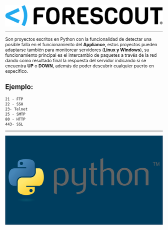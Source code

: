 ![](https://github.com/Mr-r00t11/Monitoring/blob/main/img/forescout.png)
___
Son proyectos escritos en Python con la funcionalidad de detectar una posible falla en el funcionamiento del **Appliance**, estos proyectos pueden adaptarse también para monitorear servidores (**Linux y Windows**), su funcionamiento principal es el intercambio de paquetes a través de la red dando como resultado final la respuesta del servidor indicando si se encuentra **UP** o **DOWN**, además de poder descubrir cualquier puerto en específico.

## Ejemplo:


    21 - FTP
	22 - SSH
	23- Telnet
	25 - SMTP
	80 - HTTP
	443- SSL
___
![](https://github.com/Mr-r00t11/Monitoring/blob/main/img/python.png)
